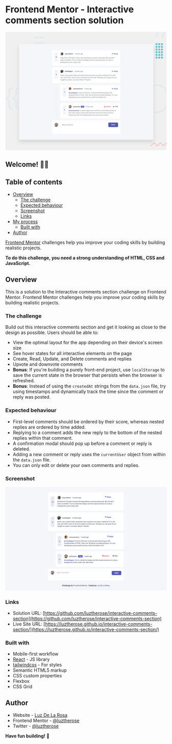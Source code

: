 # Frontend Mentor - Interactive comments section solution

![Design preview for the Interactive comments section coding challenge](./src//design/desktop-preview.jpg)

## Welcome! 👋🏾

## Table of contents

- [Overview](#overview)
  - [The challenge](#the-challenge)
  - [Expected behaviour](#expected-behaviour)
  - [Screenshot](#screenshot)
  - [Links](#links)
- [My process](#my-process)
  - [Built with](#built-with)
- [Author](#author)

[Frontend Mentor](https://www.frontendmentor.io) challenges help you improve your coding skills by building realistic projects.

**To do this challenge, you need a strong understanding of HTML, CSS and JavaScript.**

## Overview

This is a solution to the Interactive comments section challenge on Frontend Mentor. Frontend Mentor challenges help you improve your coding skills by building realistic projects.

### The challenge

Build out this interactive comments section and get it looking as close to the design as possible.
Users should be able to:

- View the optimal layout for the app depending on their device's screen size
- See hover states for all interactive elements on the page
- Create, Read, Update, and Delete comments and replies
- Upvote and downvote comments
- **Bonus**: If you're building a purely front-end project, use `localStorage` to save the current state in the browser that persists when the browser is refreshed.
- **Bonus**: Instead of using the `createdAt` strings from the `data.json` file, try using timestamps and dynamically track the time since the comment or reply was posted.

### Expected behaviour

- First-level comments should be ordered by their score, whereas nested replies are ordered by time added.
- Replying to a comment adds the new reply to the bottom of the nested replies within that comment.
- A confirmation modal should pop up before a comment or reply is deleted.
- Adding a new comment or reply uses the `currentUser` object from within the `data.json` file.
- You can only edit or delete your own comments and replies.

### Screenshot

![My solution for the Interactive comments section coding challenge](./src/design/solution-deskto-preview.png)

### Links

- Solution URL: [https://github.com/luztherose/interactive-comments-section](https://github.com/luztherose/interactive-comments-section)
- Live Site URL: [https://luztherose.github.io/interactive-comments-section/](https://luztherose.github.io/interactive-comments-section/)

### Built with

- Mobile-first workflow
- [React](https://reactjs.org/) - JS library
- [tailwindcss](https://tailwindcss.com/) - For styles
- Semantic HTML5 markup
- CSS custom properties
- Flexbox
- CSS Grid

## Author

- Website - [Luz De La Rosa](https://luztherose.github.io/portfolio/)
- Frontend Mentor - [@luztherose](https://www.frontendmentor.io/profile/luztherose)
- Twitter - [@luztherose](https://twitter.com/luztherose)

**Have fun building!** 🚀
